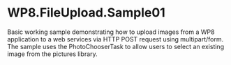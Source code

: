 WP8.FileUpload.Sample01
=======================

Basic working sample demonstrating how to upload images from a WP8 application to a web services via HTTP POST request using multipart/form. The sample uses the PhotoChooserTask to allow users to select an existing image from the pictures library. 
